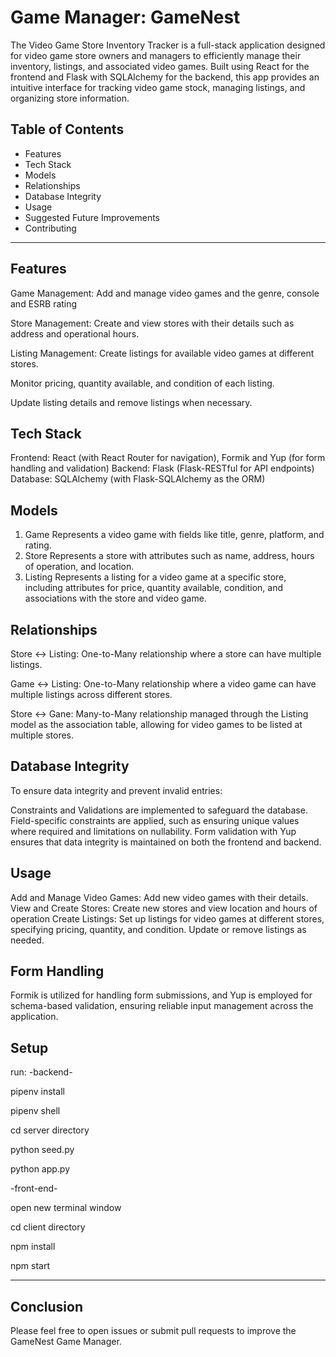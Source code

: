 # Game Manager: GameNest

The Video Game Store Inventory Tracker is a full-stack application designed for video game store owners and managers to efficiently manage their inventory, listings, and associated video games. Built using React for the frontend and Flask with SQLAlchemy for the backend, this app provides an intuitive interface for tracking video game stock, managing listings, and organizing store information.

## Table of Contents

- Features
- Tech Stack
- Models
- Relationships
- Database Integrity
- Usage
- Suggested Future Improvements
- Contributing

---

## Features

Game Management: Add and manage video games and the genre, console and ESRB rating

Store Management: Create and view stores with their details such as address and operational hours.

Listing Management:
Create listings for available video games at different stores.

Monitor pricing, quantity available, and condition of each listing.

Update listing details and remove listings when necessary.


## Tech Stack
Frontend: React (with React Router for navigation), Formik and Yup (for form handling and validation)
Backend: Flask (Flask-RESTful for API endpoints)
Database: SQLAlchemy (with Flask-SQLAlchemy as the ORM)


## Models
1. Game
Represents a video game with fields like title, genre, platform, and rating.
2. Store
Represents a store with attributes such as name, address, hours of operation, and location.
3. Listing
Represents a listing for a video game at a specific store, including attributes for price, quantity available, condition, and associations with the store and video game.

## Relationships
Store ↔️ Listing: One-to-Many relationship where a store can have multiple listings.

Game ↔️ Listing: One-to-Many relationship where a video game can have multiple listings across different stores.

Store ↔️ Gane: Many-to-Many relationship managed through the Listing model as the association table, allowing for video games to be listed at multiple stores.

## Database Integrity

To ensure data integrity and prevent invalid entries:

Constraints and Validations are implemented to safeguard the database.
Field-specific constraints are applied, such as ensuring unique values where required and limitations on nullability.
Form validation with Yup ensures that data integrity is maintained on both the frontend and backend.

## Usage
Add and Manage Video Games: Add new video games with their details.
View and Create Stores: Create new stores and view location and hours of operation
Create Listings: Set up listings for video games at different stores, specifying pricing, quantity, and condition. Update or remove listings as needed.

## Form Handling
Formik is utilized for handling form submissions, and Yup is employed for schema-based validation, ensuring reliable input management across the application.

## Setup

run:
-backend-

pipenv install

pipenv shell

cd server directory

python seed.py

python app.py

-front-end-

open new terminal window

cd client directory

npm install

npm start

---

## Conclusion

Please feel free to open issues or submit pull requests to improve the GameNest Game Manager.